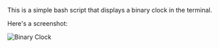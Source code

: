 This is a simple bash script that displays a binary clock in the terminal. 

Here's a screenshot: 

![Binary Clock](binaryclock.png?raw=true "Binary Clock")
